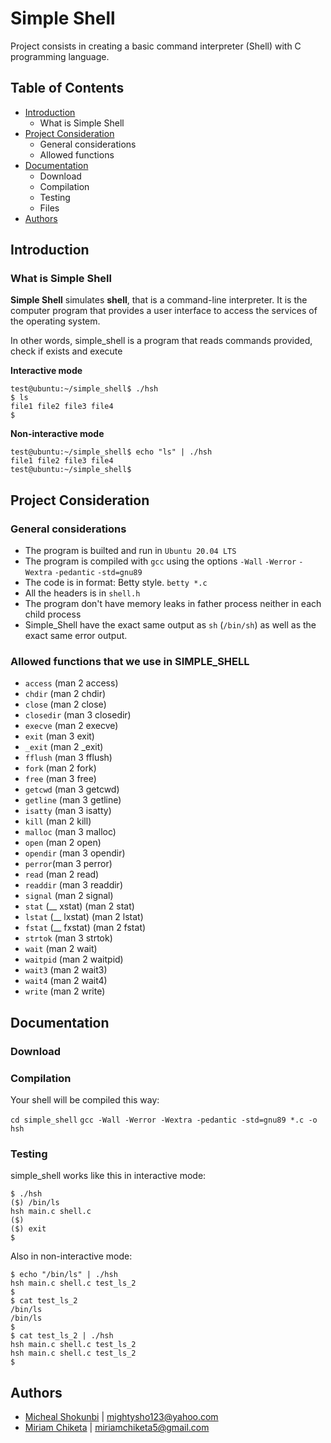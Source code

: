 # Simple Shell
 Project consists in creating a basic command interpreter (Shell) with C programming language.

 ## Table of Contents
* [Introduction](#Introduction)
  * What is Simple Shell
* [Project Consideration](#Project-Consideration)
    * General considerations
    * Allowed functions
* [Documentation](#Documentation)
    * Download
    * Compilation
    * Testing
    * Files
* [Authors](#Authors)

## Introduction

### What is Simple Shell
**Simple Shell** simulates **shell**, that is a command-line interpreter. It is the computer program that provides a user interface to access the services of the operating system.

In other words, simple_shell is a program that reads commands provided, check if exists and execute

**Interactive mode**

    test@ubuntu:~/simple_shell$ ./hsh
    $ ls
    file1 file2 file3 file4
    $ 

**Non-interactive mode**

    test@ubuntu:~/simple_shell$ echo "ls" | ./hsh
    file1 file2 file3 file4
    test@ubuntu:~/simple_shell$

## Project Consideration

### General considerations
 * The program is builted and run in `Ubuntu 20.04 LTS`
 * The program is compiled with `gcc` using the options `-Wall` `-Werror` `-Wextra` `-pedantic` `-std=gnu89`
 * The code is in format: Betty style. `betty *.c`
 * All the headers is in `shell.h`
 * The program don't have memory leaks in father process neither in each child process
 * Simple_Shell have the exact same output as `sh` (`/bin/sh`) as well as the exact same error output.

<!-- All your files should end with a new line
A README.md file, at the root of the folder of the project is mandatory
Your code should use the Betty style. It will be checked using betty-style.pl and betty-doc.pl
Your shell should not have any memory leaks
No more than 5 functions per file
All your header files should be include guarded -->

<!-- 
GitHub
There should be one project repository per group. If you clone/fork/whatever a project repository with the same name before the second deadline, you risk a 0% score.
 -->

### Allowed functions that we use in SIMPLE_SHELL
* `access` (man 2 access)
* `chdir` (man 2 chdir)
* `close` (man 2 close)
* `closedir` (man 3 closedir)
* `execve` (man 2 execve)
* `exit` (man 3 exit)
* `_exit` (man 2 _exit)
* `fflush` (man 3 fflush)
* `fork` (man 2 fork)
* `free` (man 3 free)
* `getcwd` (man 3 getcwd)
* `getline` (man 3 getline)
* `isatty` (man 3 isatty)
* `kill` (man 2 kill)
* `malloc` (man 3 malloc)
* `open` (man 2 open)
* `opendir` (man 3 opendir)
* `perror`(man 3 perror)
* `read` (man 2 read)
* `readdir` (man 3 readdir)
* `signal` (man 2 signal)
* `stat` (__ xstat) (man 2 stat)
* `lstat` (__ lxstat) (man 2 lstat)
* `fstat` (__ fxstat) (man 2 fstat)
* `strtok` (man 3 strtok)
* `wait` (man 2 wait)
* `waitpid` (man 2 waitpid)
* `wait3` (man 2 wait3)
* `wait4` (man 2 wait4)
* `write` (man 2 write)

## Documentation

### Download
<!-- You can clone this repository this way:
`git clone  https://github.com/Mightysho/simple_shell.git`
 -->
### Compilation
Your shell will be compiled this way:

`cd simple_shell`
`gcc -Wall -Werror -Wextra -pedantic -std=gnu89 *.c -o hsh`

### Testing

simple_shell works like this in interactive mode:

```
$ ./hsh
($) /bin/ls
hsh main.c shell.c
($)
($) exit
$
```

Also in non-interactive mode:

```
$ echo "/bin/ls" | ./hsh
hsh main.c shell.c test_ls_2
$
$ cat test_ls_2
/bin/ls
/bin/ls
$
$ cat test_ls_2 | ./hsh
hsh main.c shell.c test_ls_2
hsh main.c shell.c test_ls_2
$
```

<!-- ### Examples

```
$ ls
alias              f_alias_list.c        f_handle_comment.c                  f_strings2.c                help                _own_memory.c  _strncpy.c
a.out              f_builtin_utils.c     f_handle_enter.c                    f_strings.c                 _help.c             _puts.c        _strtok.c
AUTHORS            f_command_handlers.c  f_handle_shell_logical_operators.c  f_strings_creations.c       _history.c          README.md      unset
builtins.c         f_error.c             f_linked_lists.c                    _getenv.c                   hsh                 set            _write_history.c
cd                 f_exit.c              f_memory.c                          _get_history_lines_count.c  main.c              shell.h
_dollar_special.c  f_handle_builtins.c   f_special.c                         _handle_var_replacement.c   man_1_simple_shell  _strcpy.c
```
```
$ pwd
/home/vagrant/proyecto_final/simple_shell
``` -->
<!-- It works with spaces:
```
$ ls        -la
total 248
drwxrwxr-x  3 vagrant vagrant  4096 Apr 17 00:33 .
drwxrwxr-x 11 vagrant vagrant  4096 Apr 16 21:24 ..
-rw-rw-r--  1 vagrant vagrant   584 Apr 15 14:44 alias
-rwxrwxr-x  1 vagrant vagrant 34624 Apr 16 22:01 a.out
-rw-rw-r--  1 vagrant vagrant   159 Apr 15 14:44 AUTHORS
-rw-rw-r--  1 vagrant vagrant  3978 Apr 16 19:37 builtins.c
-rw-rw-r--  1 vagrant vagrant  1599 Apr 15 14:44 cd
-rw-rw-r--  1 vagrant vagrant   487 Apr 15 14:44 _dollar_special.c
-rw-rw-r--  1 vagrant vagrant  3934 Apr 16 17:13 f_alias_list.c
-rw-rw-r--  1 vagrant vagrant  1083 Apr 16 19:37 f_builtin_utils.c
-rw-rw-r--  1 vagrant vagrant  3018 Apr 16 17:13 f_command_handlers.c
-rw-rw-r--  1 vagrant vagrant   754 Apr 16 19:37 f_error.c
-rw-rw-r--  1 vagrant vagrant  1372 Apr 16 19:37 f_exit.c
-rw-rw-r--  1 vagrant vagrant  1910 Apr 16 19:37 f_handle_builtins.c
-rw-rw-r--  1 vagrant vagrant   502 Apr 15 14:44 f_handle_comment.c
``` -->
<!-- ### Principal Function

##|File|Description
---|---|---
1|[README.md](./README.md)|Readme
2|[main.c](./main.c)|Entry point of the simple_shell program
3|[f_handle_shell_logical_operators.c](./f_handle_shell_logical_operators.c)|Function to handle the semicolon and enter block per block to execute commands
3|[shell.h](./shell.h)|Header file

## Other Functions 
##|File|Description
---|---|---
1|[f_command_handlers.c](./f_command_handlers.c)|Function with relation with parse, buil a path command and checks if the command to execute could be found in PATH's dirs
2|[f_handle_builtins.c](./f_handle_builtins.c)|Function that verifies if a command is a builtin or not and executes
3|[builtins.c](./builtins.c)|set, unset env
4|[f_handle_comment.c](./f_handle_comment.c)|Handle comment #
 -->
<!-- ### Manual of the program & Help program
##|File|Description
---|---|---
1|[man_1_simple_shell](./man_1_simple_shell)|Manual of simple shell
2|[help](./_help.c)|Function of help

## Help Files

##|File|Description
---|---|---
1|[help](./help)|help file of help
2|[alias](./main.c)|help file of alias
 -->

## Authors

- [Micheal Shokunbi](https://github.com/Mightysho/) | <mightysho123@yahoo.com>
- [Miriam Chiketa](https://github.com/keta-dev/) | <miriamchiketa5@gmail.com>
